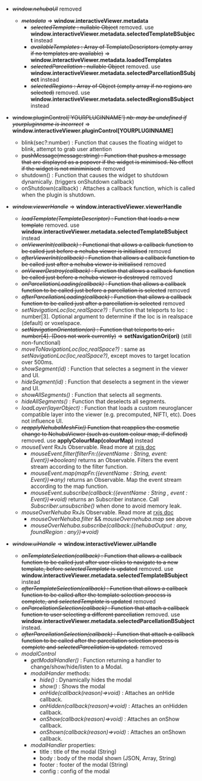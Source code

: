 - ~~*window.nehubaUI*~~ removed
  - ~~*metadata*~~ => **window.interactiveViewer.metadata**
    - ~~*selectedTemplate* : nullable Object~~ removed. use **window.interactiveViewer.metadata.selectedTemplateBSubject** instead
    - ~~*availableTemplates* : Array of TemplateDescriptors (empty array if no templates are available)~~ => **window.interactiveViewer.metadata.loadedTemplates**
    - ~~*selectedParcellation* : nullable Object~~ removed. use **window.interactiveViewer.metadata.selectedParcellationBSubject** instead
    - ~~*selectedRegions* : Array of Object (empty array if no regions are selected)~~ removed. use **window.interactiveViewer.metadata.selectedRegionsBSubject** instead

- ~~window.pluginControl['YOURPLUGINNAME'] *nb: may be undefined if yourpluginname is incorrect*~~ => **window.interactiveViewer.pluginControl[YOURPLUGINNAME]**
  - blink(sec?:number) : Function that causes the floating widget to blink, attempt to grab user attention
  - ~~pushMessage(message:string) : Function that pushes a message that are displayed as a popover if the widget is minimised. No effect if the widget is not miniminised.~~ removed
  - shutdown() : Function that causes the widget to shutdown dynamically. (triggers onShutdown callback)
  - onShutdown(callback) : Attaches a callback function, which is called when the plugin is shutdown.
  
- ~~*window.viewerHandle*~~ => **window.interactiveViewer.viewerHandle**
  - ~~*loadTemplate(TemplateDescriptor)* : Function that loads a new template~~ removed. use **window.interactiveViewer.metadata.selectedTemplateBSubject** instead
  - ~~*onViewerInit(callback)* : Functional that allows a callback function to be called just before a nehuba viewer is initialised~~ removed
  - ~~*afterViewerInit(callback)* : Function that allows a callback function to be called just after a nehuba viewer is initialised~~ removed
  - ~~*onViewerDestroy(callback)* : Function that allows a callback function be called just before a nehuba viewer is destroyed~~ removed
  - ~~*onParcellationLoading(callback)* : Function that allows a callback function to be called just before a parcellation is selected~~ removed
  - ~~*afterParcellationLoading(callback)* : Function that allows a callback function to be called just after a parcellation is selected~~ removed
  - *setNavigationLoc(loc,realSpace?)* : Function that teleports to loc : number[3]. Optional argument to determine if the loc is in realspace (default) or voxelspace.
  - ~~*setNavigationOrientation(ori)* : Function that teleports to ori : number[4]. (Does not work currently)~~ => **setNavigationOri(ori)** (still non-functional)
  - *moveToNavigationLoc(loc,realSpace?)* : same as *setNavigationLoc(loc,realSpace?)*, except moves to target location over 500ms.
  - *showSegment(id)* : Function that selectes a segment in the viewer and UI. 
  - *hideSegment(id)* : Function that deselects a segment in the viewer and UI.
  - *showAllSegments()* : Function that selects all segments.
  - *hideAllSegments()* : Function that deselects all segments.
  - *loadLayer(layerObject)* : Function that loads a custom neuroglancer compatible layer into the viewer (e.g. precomputed, NIFTI, etc). Does not influence UI. 
  - ~~*reapplyNehubaMeshFix()* Function that reapplies the cosmetic change to NehubaViewer (such as custom colour map, if defined)~~ removed. use **applyColourMap(colourMap)** instead
  - *mouseEvent* RxJs Observable. Read more at [rxjs doc](http://reactivex.io/rxjs/)
    - *mouseEvent.filter(filterFn:({eventName : String, event: Event})=>boolean)* returns an Observable. Filters the event stream according to the filter function.
    - *mouseEvent.map(mapFn:({eventName : String, event: Event})=>any)* returns an Observable. Map the event stream according to the map function.
    - *mouseEvent.subscribe(callback:({eventName : String , event : Event})=>void)* returns an Subscriber instance. Call *Subscriber.unsubscribe()* when done to avoid memory leak. 
  - *mouseOverNehuba* RxJs Observable. Read more at [rxjs doc](http://reactivex.io/rxjs)
    - *mouseOverNehuba.filter* && *mouseOvernehuba.map* see above
    - *mouseOverNehuba.subscribe(callback:({nehubaOutput : any, foundRegion : any})=>void)*

- ~~*window.uiHandle*~~ => **window.interactiveViewer.uiHandle**
  - ~~*onTemplateSelection(callback)* : Function that allows a callback function to be called just after user clicks to navigate to a new template, before *selectedTemplate* is updated~~ removed. use **window.interactiveViewer.metadata.selectedTemplateBSubject** instead
  - ~~*afterTemplateSelection(callback)* : Function that allows a callback function to be called after the template selection process is complete, and *selectedTemplate* is updated~~ removed
  - ~~*onParcellationSelection(callback)* : Function that attach a callback function to user selecting a different parcellation~~ removed. use **window.interactiveViewer.metadata.selectedParcellationBSubject** instead.
  - ~~*afterParcellationSelection(callback)* : Function that attach a callback function to be called after the parcellation selection process is complete and *selectedParcellation* is updated.~~ removed
  - *modalControl*
    - *getModalHandler()* : Function returning a handler to change/show/hide/listen to a Modal. 
    - *modalHander* methods:
      - *hide()* : Dynamically hides the modal
      - *show()* : Shows the modal
      - *onHide(callback(reason)=>void)* : Attaches an onHide callback. 
      - *onHidden(callback(reason)=>void)* : Attaches an onHidden callback. 
      - *onShow(callback(reason)=>void)* : Attaches an onShow callback. 
      - *onShown(callback(reason)=>void)* : Attaches an onShown callback.
    - *modalHandler* properties:
      - title : title of the modal (String)
      - body : body of the modal shown (JSON, Array, String)
      - footer : footer of the modal (String)
      - config : config of the modal
